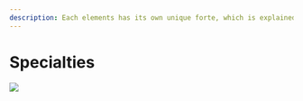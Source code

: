 ```yaml
---
description: Each elements has its own unique forte, which is explained below.
---
```


# Specialties

![](../.gitbook/assets/273056847\_315155497241333\_215786302789430017\_n.png)
